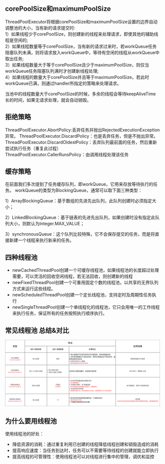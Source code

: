 ## corePoolSize和maximumPoolSize
ThreadPoolExecutor将根据corePoolSize和maximumPoolSize设置的边界自动调整池的大小，当有新的请求提交时:  
1）如果线程少于corePoolSize，则创建新的线程来处理请求，即使其他的辅助线程是空闲的;  
2）如果线程数量等于corePoolSize，当有新的请求过来时，若workQueue任务阻塞队列未满，则将请求放入workQueue中，等待有空闲的线程从workQueue中取出任务;  
3）如果线程数量大于等于corePoolSize且少于maximumPoolSize，则仅当workQueue任务阻塞队列满时才创建新线程处理;  
4）如果线程的数量大于corePoolSize并且等于maximumPoolSize，若此时workQueue已满，则通过handler所指定的策略来处理请求。  

当池中的线程数量大于corePoolSize的时候，多余的线程会等待keepAliveTime长的时间，如果无请求处理，就会自动销毁。

## 拒绝策略  
ThreadPoolExecutor.AbortPolicy:丢弃任务并抛出RejectedExecutionException异常。 
ThreadPoolExecutor.DiscardPolicy：也是丢弃任务，但是不抛出异常。 
ThreadPoolExecutor.DiscardOldestPolicy：丢弃队列最前面的任务，然后重新尝试执行任务（重复此过程）  
ThreadPoolExecutor.CallerRunsPolicy：由调用线程处理该任务 

## 缓存策略  
在前面我们多次提到了任务缓存队列，即workQueue，它用来存放等待执行的任务。
workQueue的类型为BlockingQueue<Runnable>，通常可以取下面三种类型：

1）ArrayBlockingQueue：基于数组的先进先出队列，此队列创建时必须指定大小；

2）LinkedBlockingQueue：基于链表的先进先出队列，如果创建时没有指定此队列大小，则默认为Integer.MAX_VALUE；

3）synchronousQueue：这个队列比较特殊，它不会保存提交的任务，而是将直接新建一个线程来执行新来的任务。

## 四种线程池  
- newCachedThreadPool创建一个可缓存线程池，如果线程池的长度超过处理需要，可以灵活的回收空闲线程，若无法回收，则创建新的线程
- newFixedThreadPool创建一个可重用固定个数的线程池，以共享的无界队列方式来运行这些线程。
- newScheduledThreadPool创建一个定长线程池，支持定时及周期性任务执行
- newSingleThreadPool创建一个单线程化的线程池，它只会用唯一的工作线程来执行任务，保证所有的任务按照执行顺序执行。
  

## 常见线程池 总结&对比
![threadpool](../../image/threadpool.png)

## 为什么要用线程池
使用线程池的好处：
- 降低资源的消耗：通过重复利用已创建的线程降低线程创建和销毁造成的消耗
- 提高响应速度：当任务到达时，任务可以不需要等待线程的创建就能立即执行
- 提高线程的可管理性：使用线程池可以对线程进行集中的管理，调优和监控

